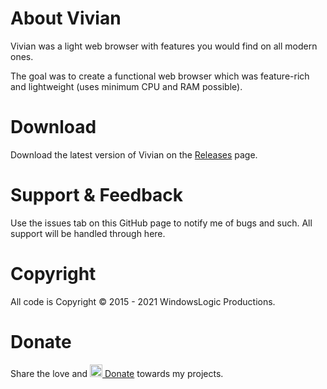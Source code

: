 # About Vivian
Vivian was a light web browser with features you would find on all modern ones.

The goal was to create a functional web browser which was feature-rich and lightweight (uses minimum CPU and RAM possible).

# Download

Download the latest version of Vivian on the [Releases](https://github.com/windowslogic/vivian/releases) page.

# Support & Feedback

Use the issues tab on this GitHub page to notify me of bugs and such. All support will be handled through here.

# Copyright
All code is Copyright © 2015 - 2021 WindowsLogic Productions.

# Donate
Share the love and <a href="https://www.paypal.com/donate?hosted_button_id=8TE9GD6PAGB8Q"><img width="20" height=auto alt="Donate" src="https://windowslogic.co.uk/img/donate.png"> Donate</a> towards my projects.
